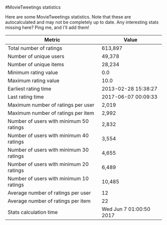 #MovieTweetings statistics

Here are some MovieTweetings statistics. Note that these are autocalculated and may not be completely up to date. Any interesting stats missing here? Ping me, and I'll add them!

Metric | Value
--- | ---
Total number of ratings                 | 613,897
Number of unique users                  | 49,378
Number of unique items                  | 28,234
Minimum rating value                    | 0.0
Maximum rating value                    | 10.0
Earliest rating time                    | 2013-02-28 15:38:27
Last rating time                        | 2017-06-07 00:09:33
Maximum number of ratings per user      | 2,019
Maximum number of ratings per item      | 2,992
Number of users with minimum 50 ratings | 2,832
Number of users with minimum 40 ratings | 3,554
Number of users with minimum 30 ratings | 4,655
Number of users with minimum 20 ratings | 6,489
Number of users with minimum 10 ratings | 10,485
Average number of ratings per user      | 12
Average number of ratings per item      | 22
Stats calculation time                  | Wed Jun  7 01:00:50 2017

